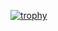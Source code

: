 [![trophy](https://github-profile-trophy.vercel.app/?username=GitTanish)](https://github.com/ryo-ma/github-profile-trophy)
